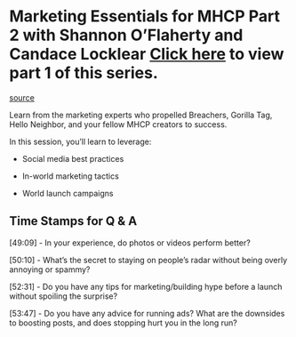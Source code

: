 # Marketing Essentials for MHCP Part 2 with Shannon O’Flaherty and Candace Locklear [Click here](/horizon-worlds/learn/documentation/mhcp-program/qa-sessions/marketing-essentials-for-mhcp-part-1) to view **part 1** of this series.

[source](https://developers.meta.com/horizon-worlds/learn/documentation/mhcp-program/qa-sessions/marketing-essentials-for-mhcp-part-2)

Learn from the marketing experts who propelled Breachers, Gorilla Tag, Hello Neighbor, and your fellow MHCP creators to success.

In this session, you’ll learn to leverage:

*   Social media best practices

*   In-world marketing tactics

*   World launch campaigns

## Time Stamps for Q & A

\[49:09\] - In your experience, do photos or videos perform better?

\[50:10\] - What’s the secret to staying on people’s radar without being overly annoying or spammy?

\[52:31\] - Do you have any tips for marketing/building hype before a launch without spoiling the surprise?

\[53:47\] - Do you have any advice for running ads? What are the downsides to boosting posts, and does stopping hurt you in the long run?

 

 

 

 

 

 

 

 

 

 

 

 

 

 

 

 

 

 

 

 

 

 

 

 

 

 

 

 

 

 

 

 

 

 

 

 

 

 

 

 

 

 

 

 

 

 

 

 